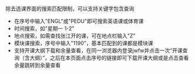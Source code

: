 除去选课界面的搜索匹配限制，可以支持关键字包含查询

* 在序号中输入"ENGL"或"PEDU"即可搜索英语课或体育课
* 时间搜索，如"星期一 1-2"
* 地点搜索，如需查找张江开的课，可在地点栏输入"Z"
* 模块课搜索，序号中输入"1190"，基本匹配到的课都是模块课
* 支持开课大纲下载和余量查看，在同一浏览器内登录jwfw并点击一次“开课查询（含大纲）”，之后在本页面点击序号的链接即可下载开课大纲或是点击查看余量跳转到余量查看
